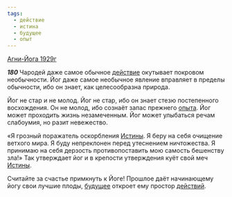 ```yaml
---
tags:
  - действие
  - истина
  - будущее
  - опыт
---
```


[Агни-Йога 1929г](/agni/1929)

___180___
Чародей даже самое обычное [действие](/tag/#действие) окутывает покровом необычности. Йог даже самое необычное явление вправляет в пределы обычности, ибо он знает, как целесообразна природа.   

Йог не стар и не молод. Йог не стар, ибо он знает стезю постепенного восхождения. Он не молод, ибо сознаёт запас прежнего [опыта](/tag/#опыт). Йог может проходить жизнь незамеченным. Йог может улыбаться речам слабоумия, но разит невежество.   

«Я грозный поражатель оскорбления [Истины](/tag/#истина). Я беру на себя очищение ветхого мира. Я буду непреклонен перед утеснением ничтожества. Я принимаю на себя дерзость противопоставить мою самость бешенству зла!» Так утверждает йог и в крепости утверждения куёт свой меч [Истины](/tag/#истина).   

Считайте за счастье примкнуть к Йоге! Прошлое даёт начинающему йогу свои лучшие плоды, [будущее](/tag/#будущее) откроет ему простор [действий](/tag/#действие).